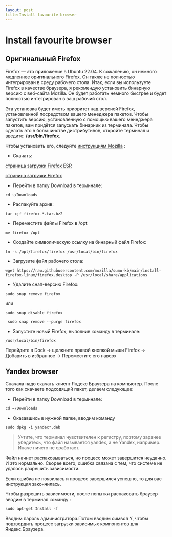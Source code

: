 ```yaml
---
layout: post
title:Install favourite browser
---
```


# Install favourite browser 

## Оригинальный Firefox

Firefox — это приложение в Ubuntu 22.04. К сожалению, он немного медленнее оригинального Firefox. Он также не полностью интегрирован в среду рабочего стола. Итак, если вы используете Firefox в качестве браузера, я рекомендую установить бинарную версию с веб-сайта Mozilla. Он будет работать немного быстрее и будет полностью интегрирован в ваш рабочий стол.

Эта установка будет иметь приоритет над версией Firefox, установленной посредством вашего менеджера пакетов.</mark> Чтобы запустить версию, установленную с помощью вашего менеджера пакетов, вам придётся запускать бинарник из терминала. Чтобы сделать это в большинстве дистрибутивов, откройте терминал и введите: <b>/usr/bin/firefox</b>.

Чтобы установить его, следуйте [инструкциям Mozilla](https://support.mozilla.org/ru/kb/ustanovka-firefox-na-linux#w_ustanovka-firefox-iz-bildov-mozilla-dlia-opytnykh-polzovatelei) :

* Скачать:

[страница загрузки Firefox ESR](https://www.mozilla.org/ru/firefox/all/#product-desktop-esr)

[страница загрузки Firefox](https://www.mozilla.org/ru/firefox/linux/?utm_medium=referral&utm_source=support.mozilla.org)

* Перейти в папку Download в терминале:

`cd ~/Downloads `

* Распакуйте архив:

`tar xjf firefox-*.tar.bz2 `

* Переместите файлы Firefox в /opt:

`mv firefox /opt `

* Создайте символическую ссылку на бинарный файл Firefox:

`ln -s /opt/firefox/firefox /usr/local/bin/firefox `

* Загрузите файл рабочего стола:

`wget https://raw.githubusercontent.com/mozilla/sumo-kb/main/install-firefox-linux/firefox.desktop -P /usr/local/share/applications `

* Удалите снап-версию Firefox:

`sudo snap remove firefox `

или

`sudo snap disable firefox`

` sudo snap remove --purge firefox`

* Запустите новый Firefox, выполнив команду в терминале:

`/usr/local/bin/firefox `

Перейдите в Dock -> щелкните правой кнопкой мыши Firefox -> Добавить в избранное -> Переместите его наверх
<br>

## Yandex browser 

Сначала надо скачать клиент Яндекс Браузера на компьютер. После того как скачаете подходящий пакет, делаем следующее:

* Перейти в папку Download в терминале:

`cd ~/Downloads `

* Оказавшись в нужной папке, вводим команду 

`sudo dpkg -i yandex*.deb`

>Учтите, что терминал чувствителен к регистру, поэтому заранее убедитесь, что файл называется yandex, а не Yandex, например. Иначе ничего не сработает.

Файл начнет распаковываться, но процесс может завершится неудачно. И это нормально. Скорее всего, ошибка связана с тем, что системе не удалось разрешить зависимости.

Если ошибка не появилась и процесс завершился успешно, то для вас инструкция закончилась. 

Чтобы разрешить зависимости, после попытки распаковать браузер вводим в терминал команду :

`sudo apt-get Install -f`

Вводим пароль администратора.Потом вводим символ Y, чтобы подтвердить процесс загрузки зависимых компонентов для Яндекс.Браузера.
